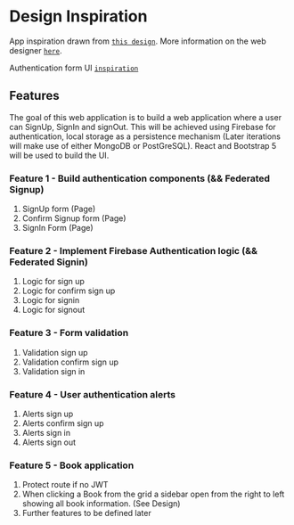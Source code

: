 # Design Inspiration

App inspiration drawn from [`this design`](https://dribbble.com/shots/7234710-Book-Reviews-Website#).
More information on the web designer [`here`](https://dribbble.com/Tubik).

Authentication form UI [`inspiration`](https://dribbble.com/shots/19338138-Log-in-page-Untitled-UI) 

## Features 

The goal of this web application is to build a web application where a user can SignUp, SignIn and signOut. This will be achieved using Firebase for authentication, local storage as a persistence mechanism (Later iterations will make use of either MongoDB or PostGreSQL). React and Bootstrap 5 will be used to build the UI. 

### Feature 1 - Build authentication components (&& Federated Signup)
1. SignUp form (Page) 
2. Confirm Signup form (Page) 
3. SignIn Form (Page)

### Feature 2 - Implement Firebase Authentication logic (&& Federated Signin)
1. Logic for sign up
2. Logic for confirm sign up
3. Logic for signin 
4. Logic for signout 

### Feature 3 - Form validation 
1. Validation sign up
2. Validation confirm sign up
3. Validation sign in

### Feature 4 - User authentication alerts 
1. Alerts sign up
2. Alerts confirm sign up
3. Alerts sign in
4. Alerts sign out

### Feature 5 - Book application 
1. Protect route if no JWT
2. When clicking a Book from the grid a sidebar open from the right to left showing all book information. (See Design) 
3. Further features to be defined later 

